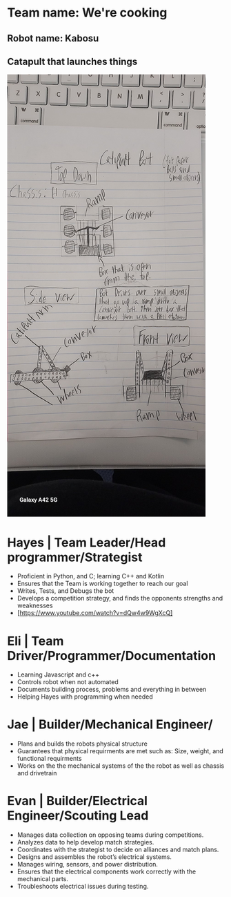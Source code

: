 # Team name: We're cooking

## Robot name: Kabosu

## Catapult that launches things

![Chassis](https://github.com/Bananasplit4327/Robotics-Team-3/blob/main/images/Chassis.jpg?raw=true)
# Hayes | Team Leader/Head programmer/Strategist
  * Proficient in Python, and C; learning C++ and Kotlin
  * Ensures that the Team is working together to reach our goal
  * Writes, Tests, and Debugs the bot
  * Develops a competition strategy, and finds the opponents strengths and weaknesses
  * [https://www.youtube.com/watch?v=dQw4w9WgXcQ]

# Eli | Team Driver/Programmer/Documentation
  * Learning Javascript and c++
  * Controls robot when not automated
  * Documents building process, problems and everything in between
  * Helping Hayes with programming when needed

# Jae | Builder/Mechanical Engineer/
* Plans and builds the robots physical structure
* Guarantees that physical requirments are met such as: Size, weight, and functional requirments
* Works on the the mechanical systems of the the robot as well as chassis and drivetrain


# Evan | Builder/Electrical Engineer/Scouting Lead
* Manages data collection on opposing teams during competitions.
* Analyzes data to help develop match strategies.
* Coordinates with the strategist to decide on alliances and match plans.
* Designs and assembles the robot’s electrical systems.
* Manages wiring, sensors, and power distribution.
* Ensures that the electrical components work correctly with the mechanical parts.
* Troubleshoots electrical issues during testing.
